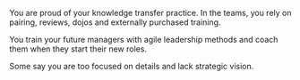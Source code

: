 You are proud of your knowledge transfer practice. In the teams, you rely on pairing, reviews, dojos and externally purchased training.

You train your future managers with agile leadership methods and coach them when they start their new roles.

Some say you are too focused on details and lack strategic vision.

